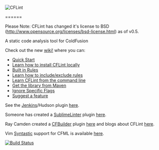 
![CFLint](/src/main/resources/CFLint-logo.jpg)

======

Please Note: CFLint has changed it's license to BSD (http://www.opensource.org/licenses/bsd-license.html) as of v0.5.

A static code analysis tool for ColdFusion

Check out the new [wiki!](https://github.com/cflint/CFLint/wiki) where you can:

  * [Quick Start](https://github.com/cflint/CFLint/wiki/Quick-Start)
  * [Learn how to install CFLint locally](https://github.com/cflint/CFLint/wiki/How-Do-I-Install-This-Tool%3F)
  * [Built in Rules](https://github.com/cflint/CFLint/wiki/Built-In-Rules)
  * [Learn how to include/exclude rules](https://github.com/cflint/CFLint/wiki/Include-Exclude-Rules-Using-Exteral-XML-File)
  * [Learn CFLint from the command line](https://github.com/cflint/CFLint/wiki/How-Do-I-Use-This-Tool%3F)
  * [Get the library from Maven](https://github.com/cflint/CFLint/wiki/Get-the-library-from-Maven)
  * [Ignore Specific Flags](https://github.com/cflint/CFLint/wiki/Ignoring-Specific-Flags-In-Code)
  * [Suggest a feature](https://github.com/cflint/CFLint/wiki/How-Do-I-Suggest-Features%3F)


See the [Jenkins](http://jenkins-ci.org/)/Hudson plugin [here](https://github.com/jenkinsci/CFLint-plugin).

Someone has created a [SublimeLinter](http://www.sublimelinter.com) plugin [here](https://github.com/ckaznocha/SublimeLinter-contrib-CFLint).

Ray Camden created a [CFBuilder](http://www.adobe.com/products/coldfusion-builder.html) plugin [here](https://github.com/cfjedimaster/CFLint-Extension) and blogs about CFLint [here](http://www.raymondcamden.com/2014/7/31/Linting-your-ColdFusion-code#more).

Vim [Syntastic](https://github.com/scrooloose/syntastic) support for CFML is available [here](https://github.com/cflint/cflint-syntastic).

[![Build Status](https://travis-ci.org/cflint/CFLint.svg?branch=master)](https://travis-ci.org/cflint/CFLint)
